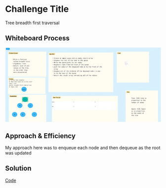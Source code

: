 # Challenge Title
<!-- Description of the challenge -->
Tree breadth first traversal
## Whiteboard Process
<!-- Embedded whiteboard image -->

![BFS](../assets/bfs.png)
## Approach & Efficiency
<!-- What approach did you take? Why? What is the Big O space/time for this approach? -->
My approach here was to enqueue each node and then dequeue as the root was updated

## Solution
<!-- Show how to run your code, and examples of it in action -->

[Code](./index.js)
